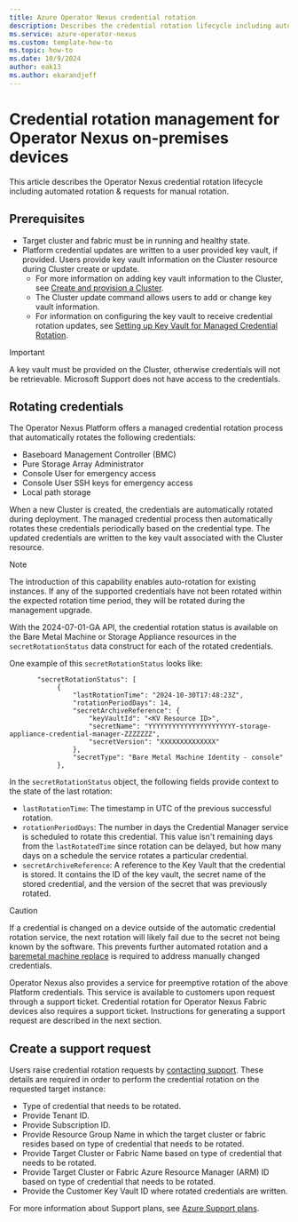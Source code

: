 ```yaml
---
title: Azure Operator Nexus credential rotation
description: Describes the credential rotation lifecycle including automated rotation & requests for a manual rotation.
ms.service: azure-operator-nexus
ms.custom: template-how-to
ms.topic: how-to
ms.date: 10/9/2024
author: eak13
ms.author: ekarandjeff
---
```


# Credential rotation management for Operator Nexus on-premises devices

This article describes the Operator Nexus credential rotation lifecycle including automated rotation & requests for manual rotation.

## Prerequisites

- Target cluster and fabric must be in running and healthy state.
- Platform credential updates are written to a user provided key vault, if provided. Users provide key vault information on the Cluster resource during Cluster create or update.
  - For more information on adding key vault information to the Cluster, see [Create and provision a Cluster](howto-configure-cluster.md).
  - The Cluster update command allows users to add or change key vault information.
  - For information on configuring the key vault to receive credential rotation updates, see [Setting up Key Vault for Managed Credential Rotation](how-to-credential-manager-key-vault.md).

> [!IMPORTANT]
> A key vault must be provided on the Cluster, otherwise credentials will not be retrievable. Microsoft Support does not have access to the credentials.

## Rotating credentials

The Operator Nexus Platform offers a managed credential rotation process that automatically rotates the following credentials:

- Baseboard Management Controller (BMC)
- Pure Storage Array Administrator
- Console User for emergency access
- Console User SSH keys for emergency access
- Local path storage

When a new Cluster is created, the credentials are automatically rotated during deployment. The managed credential process then automatically rotates these credentials periodically based on the credential type. The updated credentials are written to the key vault associated with the Cluster resource.

> [!NOTE]
> The introduction of this capability enables auto-rotation for existing instances. If any of the supported credentials have not been rotated within the expected rotation time period, they will be rotated during the management upgrade.

With the 2024-07-01-GA API, the credential rotation status is available on the Bare Metal Machine or Storage Appliance resources in the `secretRotationStatus` data construct for each of the rotated credentials.

One example of this `secretRotationStatus` looks like:
```
       "secretRotationStatus": [
            {
                "lastRotationTime": "2024-10-30T17:48:23Z",
                "rotationPeriodDays": 14,
                "secretArchiveReference": {
                    "keyVaultId": "<KV Resource ID>",
                    "secretName": "YYYYYYYYYYYYYYYYYYYYYY-storage-appliance-credential-manager-ZZZZZZZ",
                    "secretVersion": "XXXXXXXXXXXXXX"
                },
                "secretType": "Bare Metal Machine Identity - console"
            },
```

In the `secretRotationStatus` object, the following fields provide context to the state of the last rotation:

- `lastRotationTime`: The timestamp in UTC of the previous successful rotation.
- `rotationPeriodDays`: The number in days the Credential Manager service is scheduled to rotate this credential. This value isn't remaining days from the `lastRotatedTime` since rotation can be delayed, but how many days on a schedule the service rotates a particular credential.
- `secretArchiveReference`: A reference to the Key Vault that the credential is stored. It contains the ID of the key vault, the secret name of the stored credential, and the version of the secret that was previously rotated.

>[!CAUTION]
> If a credential is changed on a device outside of the automatic credential rotation service, the next rotation will likely fail due to the secret not being known by the software. This prevents further automated rotation and a [baremetal machine replace](./howto-baremetal-functions.md) is required to address manually changed credentials.

Operator Nexus also provides a service for preemptive rotation of the above Platform credentials. This service is available to customers upon request through a support ticket. Credential rotation for Operator Nexus Fabric devices also requires a support ticket. Instructions for generating a support request are described in the next section.

## Create a support request

Users raise credential rotation requests by [contacting support](https://portal.azure.com/?#blade/Microsoft_Azure_Support/HelpAndSupportBlade). These details are required in order to perform the credential rotation on the requested target instance:

- Type of credential that needs to be rotated.
- Provide Tenant ID.
- Provide Subscription ID.
- Provide Resource Group Name in which the target cluster or fabric resides based on type of credential that needs to be rotated.
- Provide Target Cluster or Fabric Name based on type of credential that needs to be rotated.
- Provide Target Cluster or Fabric Azure Resource Manager (ARM) ID based on type of credential that needs to be rotated.
- Provide the Customer Key Vault ID where rotated credentials are written.

For more information about Support plans, see [Azure Support plans](https://azure.microsoft.com/support/plans/response/).
